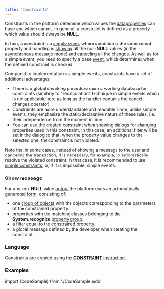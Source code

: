 ```yaml
---
title: 'Constraints'
---
```


Constraints in the platform determine which values the [data](Data_properties_DATA.md)[properties](Properties.md) can have and which cannot. In general, a constraint is defined as a property which value should always be **NULL**.

In fact, a constraint is a [simple event](Simple_event.md), where condition is the constrained property and handling is [showing](#show-message) all the non-**NULL** values (in the [asynchronous message](In_a_print_view_PRINT.md#interactive-print-view) mode) and [canceling](Cancel_changes_CANCEL.md) all the changes. As well as for a simple event, you need to specify a base [event](Events.md), which determines when the defined constraint is checked. 

Compared to implementation via simple events, constraints have a set of additional advantages:

-   There is a global checking procedure upon a working database for constraints (similarly to "recalculation" technique in simple events which is not applicable here as long as the handler contains the cancel changes operator)
-   Constraints are more understandable and readable since, unlike simple events, they emphasize the static/declarative nature of these rules, i.e. their independence from the moment in time.
-   You can use the created constraint when showing dialogs for changing properties used in this constraint. In this case, an additional filter will be set in the dialog so that, when the property value changes to the selected one, the constraint is not violated.

Note that in some cases, instead of showing a message to the user and canceling the transaction, it is necessary, for example, to automatically resolve the violated constraint. In that case, it is recommended to use [simple constraints](Simple_constraints.md), or, if it is impossible, simple events.

### Show message

For any non-**NULL** value [output](In_a_print_view_PRINT.md) the platform uses an automatically generated [form](Forms.md), consisting of:

-   one [group of objects](Form_structure.md#objects) with the objects corresponding to the parameters of the constrained property.
-   properties with the matching classes belonging to the **System.recognize** [property group](Groups_of_properties_and_actions.md).
-   a [filter](Form_structure.md#filters) equal to the constrained property.
-   a global message defined by the developer when creating the constraint.

### Language

Constraints are created using the [**CONSTRAINT** instruction](CONSTRAINT_instruction.md). 

### Examples

import {CodeSample} from './CodeSample.mdx'

<CodeSample url="https://documentation.lsfusion.org/sample?file=InstructionSample&block=constraint"/>
